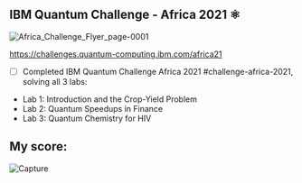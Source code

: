 ## IBM Quantum Challenge - Africa 2021 ⚛️
![Africa_Challenge_Flyer_page-0001](https://user-images.githubusercontent.com/64653897/133155862-f2a7fe19-65d5-444f-8165-8a2b38286919.jpg)

https://challenges.quantum-computing.ibm.com/africa21

- [ ] Completed IBM Quantum Challenge Africa 2021 #challenge-africa-2021, solving all 3 labs: 
- Lab 1: Introduction and the Crop-Yield Problem
- Lab 2: Quantum Speedups in Finance
- Lab 3: Quantum Chemistry for HIV 

## My score: 
![Capture](https://user-images.githubusercontent.com/64653897/133155941-7980c191-e523-432c-bd50-aa02b812ac0a.PNG)


